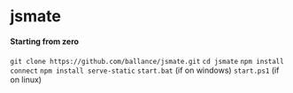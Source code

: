 # jsmate

#### Starting from zero

`git clone https://github.com/ballance/jsmate.git`
`cd jsmate`
`npm install connect`
`npm install serve-static`
`start.bat` (if on windows)
`start.ps1` (if on linux)
